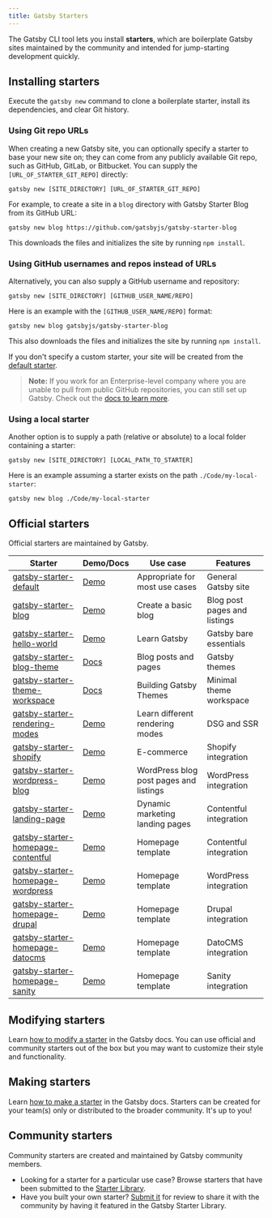 ```yaml
---
title: Gatsby Starters
---
```


The Gatsby CLI tool lets you install **starters**, which are boilerplate Gatsby sites maintained by the community and intended for jump-starting development quickly.

## Installing starters

Execute the `gatsby new` command to clone a boilerplate starter, install its dependencies, and clear Git history.

### Using Git repo URLs

When creating a new Gatsby site, you can optionally specify a starter to base your new site on; they can come from any publicly available Git repo, such as GitHub, GitLab, or Bitbucket. You can supply the `[URL_OF_STARTER_GIT_REPO]` directly:

```shell
gatsby new [SITE_DIRECTORY] [URL_OF_STARTER_GIT_REPO]
```

For example, to create a site in a `blog` directory with Gatsby Starter Blog from its GitHub URL:

```shell
gatsby new blog https://github.com/gatsbyjs/gatsby-starter-blog
```

This downloads the files and initializes the site by running `npm install`.

### Using GitHub usernames and repos instead of URLs

Alternatively, you can also supply a GitHub username and repository:

```shell
gatsby new [SITE_DIRECTORY] [GITHUB_USER_NAME/REPO]
```

Here is an example with the `[GITHUB_USER_NAME/REPO]` format:

```shell
gatsby new blog gatsbyjs/gatsby-starter-blog
```

This also downloads the files and initializes the site by running `npm install`.

If you don't specify a custom starter, your site will be created from the [default starter](https://github.com/gatsbyjs/gatsby-starter-default).

> **Note:** If you work for an Enterprise-level company where you are unable to pull from public GitHub repositories, you can still set up Gatsby. Check out the [docs to learn more](/docs/using-gatsby-professionally/setting-up-gatsby-without-gatsby-new/).

### Using a local starter

Another option is to supply a path (relative or absolute) to a local folder containing a starter:

```shell
gatsby new [SITE_DIRECTORY] [LOCAL_PATH_TO_STARTER]
```

Here is an example assuming a starter exists on the path `./Code/my-local-starter`:

```shell
gatsby new blog ./Code/my-local-starter
```

## Official starters

Official starters are maintained by Gatsby.

| Starter                                                                                              | Demo/Docs                                                  | Use case                               | Features                     |
| ---------------------------------------------------------------------------------------------------- | ---------------------------------------------------------- | -------------------------------------- | ---------------------------- |
| [gatsby-starter-default](https://github.com/gatsbyjs/gatsby-starter-default)                         | [Demo](https://gatsbystarterdefaultsource.gatsbyjs.io/)    | Appropriate for most use cases         | General Gatsby site          |
| [gatsby-starter-blog](https://github.com/gatsbyjs/gatsby-starter-blog)                               | [Demo](https://gatsbystarterblogsource.gatsbyjs.io/)       | Create a basic blog                    | Blog post pages and listings |
| [gatsby-starter-hello-world](https://github.com/gatsbyjs/gatsby-starter-hello-world)                 | [Demo](https://gatsbystarterhelloworldsource.gatsbyjs.io/) | Learn Gatsby                           | Gatsby bare essentials       |
| [gatsby-starter-blog-theme](https://github.com/gatsbyjs/gatsby-starter-blog-theme)                   | [Docs](/docs/themes/)                                      | Blog posts and pages                   | Gatsby themes                |
| [gatsby-starter-theme-workspace](https://github.com/gatsbyjs/gatsby-starter-theme-workspace)         | [Docs](/docs/how-to/plugins-and-themes/building-themes/)   | Building Gatsby Themes                 | Minimal theme workspace      |
| [gatsby-starter-rendering-modes](https://github.com/gatsbyjs/gatsby-starter-rendering-modes)         | [Demo](https://gatsbystarterrenderingmodes.gatsbyjs.io/)   | Learn different rendering modes        | DSG and SSR                  |
| [gatsby-starter-shopify](https://github.com/gatsbyjs/gatsby-starter-shopify)                         | [Demo](https://shopify-demo.gatsbyjs.com/)                 | E-commerce                             | Shopify integration          |
| [gatsby-starter-wordpress-blog](https://github.com/gatsbyjs/gatsby-starter-wordpress-blog)           | [Demo](https://gatsbystarterwpblog.gatsbyjs.io/)           | WordPress blog post pages and listings | WordPress integration        |
| [gatsby-starter-landing-page](https://github.com/gatsbyjs/gatsby-starter-landing-page)               | [Demo](https://landingpagestarter.gatsbyjs.io/)            | Dynamic marketing landing pages        | Contentful integration       |
| [gatsby-starter-homepage-contentful](https://github.com/gatsbyjs/gatsby-starter-contentful-homepage) | [Demo](https://gatsbycontentfulhomepage.gatsbyjs.io/)      | Homepage template                      | Contentful integration       |
| [gatsby-starter-homepage-wordpress](https://github.com/gatsbyjs/gatsby-starter-wordpress-homepage)   | [Demo](https://gatsbywordpresshomepage.gatsbyjs.io/)       | Homepage template                      | WordPress integration        |
| [gatsby-starter-homepage-drupal](https://github.com/gatsbyjs/gatsby-starter-drupal-homepage)         | [Demo](https://gatsbydrupalhomepage.gatsbyjs.io/)          | Homepage template                      | Drupal integration           |
| [gatsby-starter-homepage-datocms](https://github.com/gatsbyjs/gatsby-starter-datocms-homepage)       | [Demo](https://gatsbydatocmshomepage.gatsbyjs.io/)         | Homepage template                      | DatoCMS integration          |
| [gatsby-starter-homepage-sanity](https://github.com/gatsbyjs/gatsby-starter-sanity-homepage)         | [Demo](https://gatsbystartersanityhomepage.gatsbyjs.io/)   | Homepage template                      | Sanity integration           |

## Modifying starters

Learn [how to modify a starter](/docs/modifying-a-starter/) in the Gatsby docs. You can use official and community starters out of the box but you may want to customize their style and functionality.

## Making starters

Learn [how to make a starter](/docs/creating-a-starter/) in the Gatsby docs. Starters can be created for your team(s) only or distributed to the broader community. It's up to you!

## Community starters

Community starters are created and maintained by Gatsby community members.

- Looking for a starter for a particular use case? Browse starters that have been submitted to the [Starter Library](/starters/#Community).
- Have you built your own starter? [Submit it](/starters/submissions) for review to share it with the community by having it featured in the Gatsby Starter Library.
